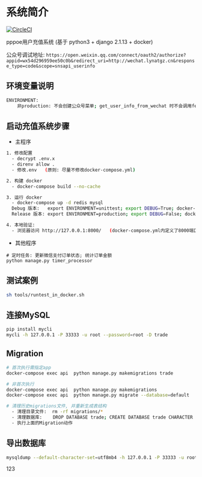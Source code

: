 # 系统简介

[![CircleCI](https://circleci.com/gh/zeroleo12345/restful_server/tree/master.svg?style=svg&circle-token=eece7116845f82f71da5effde84461ddfb3d33be)](https://circleci.com/gh/zeroleo12345/restful_server/tree/master)

pppoe用户充值系统 (基于 python3 + django 2.1.13 + docker)

公众号调试地址: `https://open.weixin.qq.com/connect/oauth2/authorize?appid=wx54d296959ee50c0b&redirect_uri=http://wechat.lynatgz.cn&response_type=code&scope=snsapi_userinfo`


## 环境变量说明
``` bash
ENVIRONMENT:
    非production: 不会创建公众号菜单; get_user_info_from_wechat 时不会调用fetch_access_token();
```


## 启动充值系统步骤

- 主程序
``` bash
1. 修改配置
  - decrypt .env.x
  - direnv allow .
  - 修改.env   (原则: 尽量不修改docker-compose.yml)

2. 构建 docker
  - docker-compose build --no-cache

3. 运行 docker
  - docker-compose up -d redis mysql
  Debug 版本:   export ENVIRONMENT=unittest; export DEBUG=True; docker-compose up api
  Release 版本: export ENVIRONMENT=production; export DEBUG=False; docker-compose up api    # 或者执行 bin/release.sh

4. 本地验证:
  - 浏览器访问 http://127.0.0.1:8000/   (docker-compose.yml内定义了8000端口映射到docker内的80端口)
```


- 其他程序
```
# 定时任务: 更新微信支付订单状态; 统计订单金额
python manage.py timer_processor
```


## 测试案例
``` bash
sh tools/runtest_in_docker.sh
```


## 连接MySQL
``` bash
pip install mycli
mycli -h 127.0.0.1 -P 33333 -u root --password=root -D trade
```


## Migration
``` bash
# 首次执行需指定app
docker-compose exec api  python manage.py makemigrations trade

# 非首次执行
docker-compose exec api  python manage.py makemigrations
docker-compose exec api  python manage.py migrate --database=default

# 清理历史migrations文件, 并重新生成表结构
  - 清理目录文件:  rm -rf migrations/*
  - 清理数据库:    DROP DATABASE trade; CREATE DATABASE trade CHARACTER SET utf8mb4 COLLATE utf8mb4_unicode_ci;
  - 执行上面的Migration动作
```


## 导出数据库
``` bash
mysqldump --default-character-set=utf8mb4 -h 127.0.0.1 -P 33333 -u root --password=root -c --databases trade > ./dump.sql
```

123
